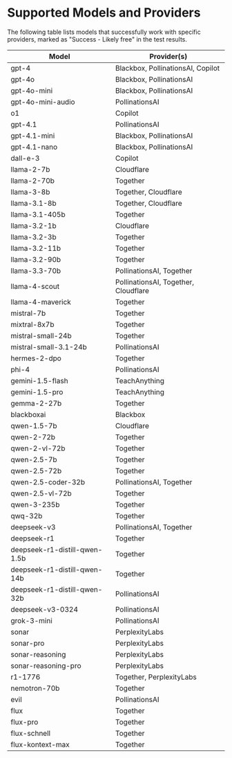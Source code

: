 # Supported Models and Providers

The following table lists models that successfully work with specific providers, marked as "Success - Likely free" in the test results.

| Model | Provider(s) |
| --- | --- |
| gpt-4 | Blackbox, PollinationsAI, Copilot |
| gpt-4o | Blackbox, PollinationsAI |
| gpt-4o-mini | Blackbox, PollinationsAI |
| gpt-4o-mini-audio | PollinationsAI |
| o1 | Copilot |
| gpt-4.1 | PollinationsAI |
| gpt-4.1-mini | Blackbox, PollinationsAI |
| gpt-4.1-nano | Blackbox, PollinationsAI |
| dall-e-3 | Copilot |
| llama-2-7b | Cloudflare |
| llama-2-70b | Together |
| llama-3-8b | Together, Cloudflare |
| llama-3.1-8b | Together, Cloudflare |
| llama-3.1-405b | Together |
| llama-3.2-1b | Cloudflare |
| llama-3.2-3b | Together |
| llama-3.2-11b | Together |
| llama-3.2-90b | Together |
| llama-3.3-70b | PollinationsAI, Together |
| llama-4-scout | PollinationsAI, Together, Cloudflare |
| llama-4-maverick | Together |
| mistral-7b | Together |
| mixtral-8x7b | Together |
| mistral-small-24b | Together |
| mistral-small-3.1-24b | PollinationsAI |
| hermes-2-dpo | Together |
| phi-4 | PollinationsAI |
| gemini-1.5-flash | TeachAnything |
| gemini-1.5-pro | TeachAnything |
| gemma-2-27b | Together |
| blackboxai | Blackbox |
| qwen-1.5-7b | Cloudflare |
| qwen-2-72b | Together |
| qwen-2-vl-72b | Together |
| qwen-2.5-7b | Together |
| qwen-2.5-72b | Together |
| qwen-2.5-coder-32b | PollinationsAI, Together |
| qwen-2.5-vl-72b | Together |
| qwen-3-235b | Together |
| qwq-32b | Together |
| deepseek-v3 | PollinationsAI, Together |
| deepseek-r1 | Together |
| deepseek-r1-distill-qwen-1.5b | Together |
| deepseek-r1-distill-qwen-14b | Together |
| deepseek-r1-distill-qwen-32b | PollinationsAI |
| deepseek-v3-0324 | PollinationsAI |
| grok-3-mini | PollinationsAI |
| sonar | PerplexityLabs |
| sonar-pro | PerplexityLabs |
| sonar-reasoning | PerplexityLabs |
| sonar-reasoning-pro | PerplexityLabs |
| r1-1776 | Together, PerplexityLabs |
| nemotron-70b | Together |
| evil | PollinationsAI |
| flux | Together |
| flux-pro | Together |
| flux-schnell | Together |
| flux-kontext-max | Together |

## 